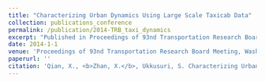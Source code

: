 ```yaml
---
title: "Characterizing Urban Dynamics Using Large Scale Taxicab Data"
collection: publications_conference
permalink: /publication/2014-TRB_taxi_dynamics
excerpt: "Published in Proceedings of 93nd Transportation Research Board Meeting, 2014. "
date: 2014-1-1
venue: 'Proceedings of 93nd Transportation Research Board Meeting, Washington D.C., January 2014'
paperurl: ''
citation: 'Qian, X., <b>Zhan, X.</b>, Ukkusuri, S. Characterizing Urban Dynamics Using Large Scale Taxicab Data. In <i>Proceedings of 93nd Transportation Research Board Meeting</i>, Washington D.C., January 2014.'
---
```



